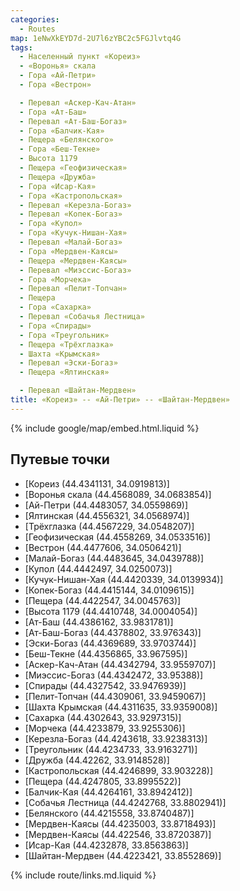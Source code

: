 ```yaml
---
categories:
  - Routes
map: 1eNwXkEYD7d-2U7l6zYBC2c5FGJlvtq4G
tags:
  - Населенный пункт «Кореиз»
  - «Воронья» скала
  - Гора «Ай-Петри»
  - Гора «Вестрон»

  - Перевал «Аскер-Кач-Атан»
  - Гора «Ат-Баш»
  - Перевал «Ат-Баш-Богаз»
  - Гора «Балчик-Кая»
  - Пещера «Белянского»
  - Гора «Беш-Текне»
  - Высота 1179
  - Пещера «Геофизическая»
  - Пещера «Дружба»
  - Гора «Исар-Кая»
  - Гора «Кастропольская»
  - Перевал «Керезла-Богаз»
  - Перевал «Копек-Богаз»
  - Гора «Купол»
  - Гора «Кучук-Нишан-Хая»
  - Перевал «Малай-Богаз»
  - Гора «Мердвен-Каясы»
  - Пещера «Мердвен-Каясы»
  - Перевал «Миэссис-Богаз»
  - Гора «Морчека»
  - Перевал «Пелит-Топчан»
  - Пещера
  - Гора «Сахарка»
  - Перевал «Собачья Лестница»
  - Гора «Спирады»
  - Гора «Треугольник»
  - Пещера «Трёхглазка»
  - Шахта «Крымская»
  - Перевал «Эски-Богаз»
  - Пещера «Ялтинская»

  - Перевал «Шайтан-Мердвен»
title: «Кореиз» -- «Ай-Петри» -- «Шайтан-Мердвен»
---
```


{% include google/map/embed.html.liquid %}

## Путевые точки

- [Кореиз (44.4341131, 34.0919813)]
- [Воронья скала (44.4568089, 34.0683854)]
- [Ай-Петри (44.4483057, 34.0559869)]
- [Ялтинская (44.4556321, 34.0568974)]
- [Трёхглазка (44.4567229, 34.0548207)]
- [Геофизическая (44.4558269, 34.0533516)]
- [Вестрон (44.4477606, 34.0506421)]
- [Малай-Богаз (44.4483645, 34.0439788)]
- [Купол (44.4442497, 34.0250073)]
- [Кучук-Нишан-Хая (44.4420339, 34.0139934)]
- [Копек-Богаз (44.4415144, 34.0109615)]
- [Пещера (44.4422547, 34.0045763)]
- [Высота 1179 (44.4410748, 34.0004054)]
- [Ат-Баш (44.4386162, 33.9831781)]
- [Ат-Баш-Богаз (44.4378802, 33.976343)]
- [Эски-Богаз (44.4369689, 33.9703744)]
- [Беш-Текне (44.4356865, 33.967595)]
- [Аскер-Кач-Атан (44.4342794, 33.9559707)]
- [Миэссис-Богаз (44.4342472, 33.95388)]
- [Спирады (44.4327542, 33.9476939)]
- [Пелит-Топчан (44.4309061, 33.9459067)]
- [Шахта Крымская (44.4311635, 33.9359008)]
- [Сахарка (44.4302643, 33.9297315)]
- [Морчека (44.4233879, 33.9255306)]
- [Керезла-Богаз (44.4243618, 33.9238313)]
- [Треугольник (44.4234733, 33.9163271)]
- [Дружба (44.42262, 33.9148528)]
- [Кастропольская (44.4246899, 33.903228)]
- [Пещера (44.4247805, 33.8995522)]
- [Балчик-Кая (44.4264161, 33.8942412)]
- [Собачья Лестница (44.4242768, 33.8802941)]
- [Белянского (44.4215558, 33.8740487)]
- [Мердвен-Каясы (44.4235003, 33.8718493)]
- [Мердвен-Каясы (44.422546, 33.8720387)]
- [Исар-Кая (44.4232878, 33.8563863)]
- [Шайтан-Мердвен (44.4223421, 33.8552869)]

{% include route/links.md.liquid %}

